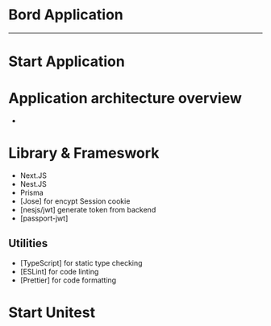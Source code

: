 # Bord Application


---
# Start Application



# Application architecture overview
- 


# Library & Frameswork
- Next.JS
- Nest.JS
- Prisma
- [Jose] for encypt Session cookie
- [nesjs/jwt] generate token from backend
- [passport-jwt]

## Utilities

- [TypeScript] for static type checking
- [ESLint] for code linting
- [Prettier] for code formatting

# Start Unitest
